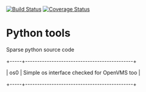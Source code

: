 [![Build Status](https://travis-ci.org/antoniov/tools.svg)](https://travis-ci.org/antoniov/tools)
[![Coverage Status](https://coveralls.io/repos/antoniov/tools/badge.svg)](https://coveralls.io/r/antoniov/tools)

Python tools
============

Sparse python source code

+-----+---------------------------------------------+

| os0 | Simple os interface checked for OpenVMS too |

+-----+---------------------------------------------+

